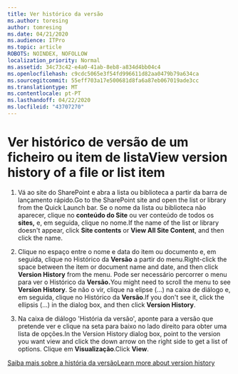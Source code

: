 ```yaml
---
title: Ver histórico da versão
ms.author: toresing
author: tomresing
ms.date: 04/21/2020
ms.audience: ITPro
ms.topic: article
ROBOTS: NOINDEX, NOFOLLOW
localization_priority: Normal
ms.assetid: 34c73c42-e4a0-41ab-8eb8-a834d4bb04c4
ms.openlocfilehash: c9cdc5065e3f54fd996611d82aa0479b79a634ca
ms.sourcegitcommit: 55eff703a17e500681d8fa6a87eb067019ade3cc
ms.translationtype: MT
ms.contentlocale: pt-PT
ms.lasthandoff: 04/22/2020
ms.locfileid: "43707270"
---
```

# <a name="view-version-history-of-a-file-or-list-item"></a><span data-ttu-id="11abb-102">Ver histórico de versão de um ficheiro ou item de lista</span><span class="sxs-lookup"><span data-stu-id="11abb-102">View version history of a file or list item</span></span>

1. <span data-ttu-id="11abb-103">Vá ao site do SharePoint e abra a lista ou biblioteca a partir da barra de lançamento rápido.</span><span class="sxs-lookup"><span data-stu-id="11abb-103">Go to the SharePoint site and open the list or library from the Quick Launch bar.</span></span> <span data-ttu-id="11abb-104">Se o nome da lista ou biblioteca não aparecer, clique no **conteúdo do Site** ou ver conteúdo de todos os **sites,** e, em seguida, clique no nome.</span><span class="sxs-lookup"><span data-stu-id="11abb-104">If the name of the list or library doesn't appear, click **Site contents** or **View All Site Content**, and then click the name.</span></span>
    
2. <span data-ttu-id="11abb-105">Clique no espaço entre o nome e data do item ou documento e, em seguida, clique no Histórico da **Versão** a partir do menu.</span><span class="sxs-lookup"><span data-stu-id="11abb-105">Right-click the space between the item or document name and date, and then click **Version History** from the menu.</span></span> <span data-ttu-id="11abb-106">Pode ser necessário percorrer o menu para ver o Histórico da **Versão.**</span><span class="sxs-lookup"><span data-stu-id="11abb-106">You might need to scroll the menu to see **Version History**.</span></span> <span data-ttu-id="11abb-107">Se não o vir, clique na elipse (...) na caixa de diálogo e, em seguida, clique no Histórico da **Versão**.</span><span class="sxs-lookup"><span data-stu-id="11abb-107">If you don't see it, click the ellipsis (...) in the dialog box, and then click **Version History**.</span></span>
    
3. <span data-ttu-id="11abb-108">Na caixa de diálogo 'História da versão', aponte para a versão que pretende ver e clique na seta para baixo no lado direito para obter uma lista de opções.</span><span class="sxs-lookup"><span data-stu-id="11abb-108">In the Version History dialog box, point to the version you want view and click the down arrow on the right side to get a list of options.</span></span> <span data-ttu-id="11abb-109">Clique em **Visualização**.</span><span class="sxs-lookup"><span data-stu-id="11abb-109">Click **View**.</span></span>
    
[<span data-ttu-id="11abb-110">Saiba mais sobre a história da versão</span><span class="sxs-lookup"><span data-stu-id="11abb-110">Learn more about version history</span></span>](https://go.microsoft.com/fwlink/?linkid=875709)
  

